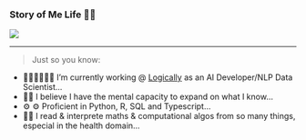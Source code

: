 ### Story of Me Life 👋🏾

![](tosi-n/misc/melife_meme.JPG)



<!-- **tosi-n/tosi-n** is a ✨ _special_ ✨ repository because its `README.md` (this file) appears on your GitHub profile. -->


<hr>

> Just so you know:

- 👨🏾‍💻👨🏾‍💻 I’m currently working @  [Logically](https://www.logically.ai) as an AI Developer/NLP Data Scientist...
- 🧠🧠 I believe I have the mental capacity to expand on what I know...
- ⚙️ ⚙️ Proficient in  Python, R, SQL and Typescript...
- 🤔🤔 I read & interprete maths & computational algos from so many things, especial in the health domain...
<!-- - 💬 Ask me about ...
- 📫 How to reach me: ...
- 😄 Pronouns: ...
- ⚡ Fun fact: ... -->

